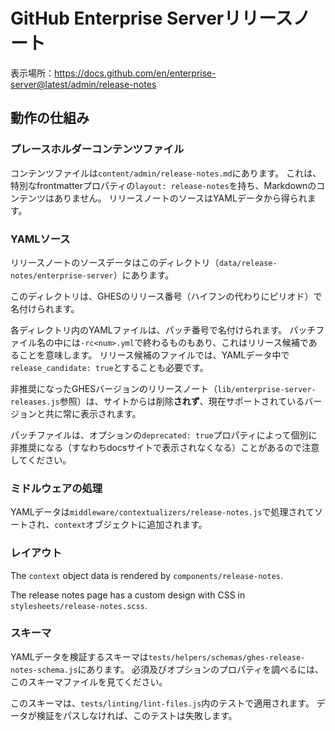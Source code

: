 # GitHub Enterprise Serverリリースノート

表示場所：https://docs.github.com/en/enterprise-server@latest/admin/release-notes

## 動作の仕組み

### プレースホルダーコンテンツファイル

コンテンツファイルは`content/admin/release-notes.md`にあります。 これは、特別なfrontmatterプロパティの`layout: release-notes`を持ち、Markdownのコンテンツはありません。 リリースノートのソースはYAMLデータから得られます。

### YAMLソース

リリースノートのソースデータはこのディレクトリ（`data/release-notes/enterprise-server`）にあります。

このディレクトリは、GHESのリリース番号（ハイフンの代わりにピリオド）で名付けられます。

各ディレクトリ内のYAMLファイルは、パッチ番号で名付けられます。 パッチファイル名の中には`-rc<num>.yml`で終わるものもあり、これはリリース候補であることを意味します。 リリース候補のファイルでは、YAMLデータ中で`release_candidate: true`とすることも必要です。

非推奨になったGHESバージョンのリリースノート（`lib/enterprise-server-releases.js`参照）は、サイトからは削除**されず**、現在サポートされているバージョンと共に常に表示されます。

パッチファイルは、オプションの`deprecated: true`プロパティによって個別に非推奨になる（すなわちdocsサイトで表示されなくなる）ことがあるので注意してください。

### ミドルウェアの処理

YAMLデータは`middleware/contextualizers/release-notes.js`で処理されてソートされ、`context`オブジェクトに追加されます。

### レイアウト

The `context` object data is rendered by `components/release-notes`.

The release notes page has a custom design with CSS in `stylesheets/release-notes.scss`.

### スキーマ

YAMLデータを検証するスキーマは`tests/helpers/schemas/ghes-release-notes-schema.js`にあります。 必須及びオプションのプロパティを調べるには、このスキーマファイルを見てください。

このスキーマは、`tests/linting/lint-files.js`内のテストで適用されます。 データが検証をパスしなければ、このテストは失敗します。
